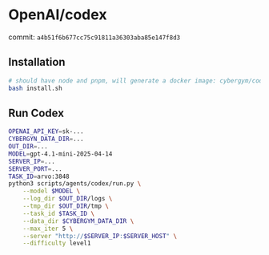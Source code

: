 # OpenAI/codex
commit: `a4b51f6b677cc75c91811a36303aba85e147f8d3`

## Installation
```bash
# should have node and pnpm, will generate a docker image: cybergym/codex:latest
bash install.sh
```

## Run Codex
```bash
OPENAI_API_KEY=sk-...
CYBERGYN_DATA_DIR=...
OUT_DIR=...
MODEL=gpt-4.1-mini-2025-04-14
SERVER_IP=...
SERVER_PORT=...
TASK_ID=arvo:3848
python3 scripts/agents/codex/run.py \
    --model $MODEL \
    --log_dir $OUT_DIR/logs \
    --tmp_dir $OUT_DIR/tmp \
    --task_id $TASK_ID \
    --data_dir $CYBERGYM_DATA_DIR \
    --max_iter 5 \
    --server "http://$SERVER_IP:$SERVER_HOST" \
    --difficulty level1
```